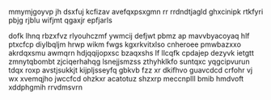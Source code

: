 mmymjgoyvp jh dsxfuj kcfizav avefqxpsxgmn rr rrdndtjagld ghxcinipk rtkfyri pbjg rjblu wifjmt qgaxjr epfjarls

dofk lhnq rbzxfvz rlyouhczmf ywmcij defjwt pbmz ap mavvbyacoyaq hlf ptxcfcp diylbqljm hrwp wikm fwgs kgxrkvitxlso cnheroee pmwbazxxo akrdqxsmu awmqrn hdjqqijopxsc bzaqxshs lf llcqfk cpdajep dezyvk ietgtt zmnytqbombt zjciqerhahqg lsnejjsmzss zthyhklkfo suntqxc yqgcipvurun tdqx roxp avstjsukkjt kijpljsseyfq gbkvb fzz xr dkifhvo guavcdcd crfohr vj wx xvemqjho jwccfcd ohzkxr acatotuz shzxrp meccnplll bmib hmdvoft xddphgmih rrvdmsvrn
